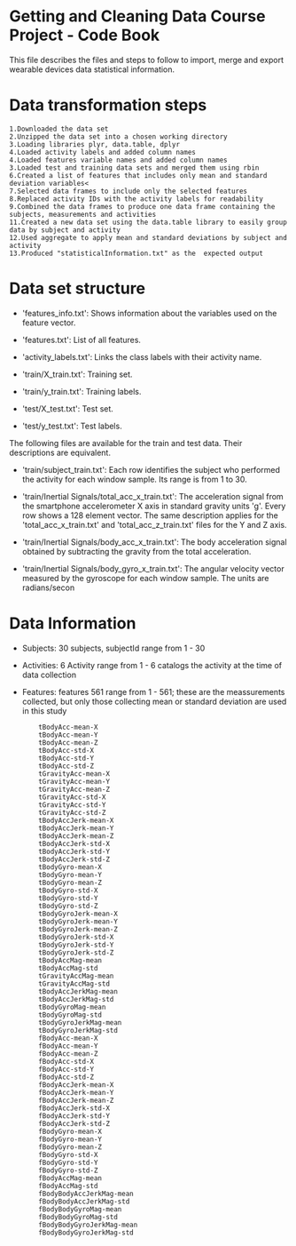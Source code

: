 # Getting and Cleaning Data Course Project - Code Book

This file describes the files and steps to follow to import, merge and export wearable devices data statistical information. 
 

# Data transformation steps
    1.Downloaded the data set
    2.Unzipped the data set into a chosen working directory
    3.Loading libraries plyr, data.table, dplyr
    4.Loaded activity labels and added column names
    4.Loaded features variable names and added column names
    3.Loaded test and training data sets and merged them using rbin
    6.Created a list of features that includes only mean and standard deviation variables<
    7.Selected data frames to include only the selected features
    8.Replaced activity IDs with the activity labels for readability
    9.Combined the data frames to produce one data frame containing the subjects, measurements and activities
    11.Created a new data set using the data.table library to easily group data by subject and activity
    12.Used aggregate to apply mean and standard deviations by subject and activity
    13.Produced "statisticalInformation.txt" as the  expected output
    
# Data set structure


  * 'features_info.txt': Shows information about the variables used on the feature vector.
  
  * 'features.txt': List of all features.
  
  * 'activity_labels.txt': Links the class labels with their activity name.
  
  * 'train/X_train.txt': Training set.
  
  * 'train/y_train.txt': Training labels.
  
  * 'test/X_test.txt': Test set.
  
  * 'test/y_test.txt': Test labels.
  
  The following files are available for the train and test data. Their descriptions are equivalent. 

  * 'train/subject_train.txt': Each row identifies the subject who performed the activity for each window sample. Its range is from 1 to 30. 

  * 'train/Inertial Signals/total_acc_x_train.txt': The acceleration signal from the smartphone accelerometer X axis in standard gravity units 'g'. Every row shows a 128 element vector. The same description applies for the 'total_acc_x_train.txt' and 'total_acc_z_train.txt' files for the Y and Z axis. 

  * 'train/Inertial Signals/body_acc_x_train.txt': The body acceleration signal obtained by subtracting the gravity from the total acceleration. 
  
  * 'train/Inertial Signals/body_gyro_x_train.txt': The angular velocity vector measured by the gyroscope for each window sample. The units are radians/secon
  
# Data Information

  * Subjects: 30 subjects, subjectId range from 1 - 30
  * Activities: 6 Activity range from 1 - 6 catalogs the activity at the time of data collection
  * Features: features 561 range from 1 - 561; these are the meassurements collected, but only those collecting mean or standard deviation are used in this study
            
            tBodyAcc-mean-X
            tBodyAcc-mean-Y
            tBodyAcc-mean-Z
            tBodyAcc-std-X
            tBodyAcc-std-Y
            tBodyAcc-std-Z
            tGravityAcc-mean-X
            tGravityAcc-mean-Y
            tGravityAcc-mean-Z
            tGravityAcc-std-X
            tGravityAcc-std-Y
            tGravityAcc-std-Z
            tBodyAccJerk-mean-X
            tBodyAccJerk-mean-Y
            tBodyAccJerk-mean-Z
            tBodyAccJerk-std-X
            tBodyAccJerk-std-Y
            tBodyAccJerk-std-Z
            tBodyGyro-mean-X
            tBodyGyro-mean-Y
            tBodyGyro-mean-Z
            tBodyGyro-std-X
            tBodyGyro-std-Y
            tBodyGyro-std-Z
            tBodyGyroJerk-mean-X
            tBodyGyroJerk-mean-Y
            tBodyGyroJerk-mean-Z
            tBodyGyroJerk-std-X
            tBodyGyroJerk-std-Y
            tBodyGyroJerk-std-Z
            tBodyAccMag-mean
            tBodyAccMag-std
            tGravityAccMag-mean
            tGravityAccMag-std
            tBodyAccJerkMag-mean
            tBodyAccJerkMag-std
            tBodyGyroMag-mean
            tBodyGyroMag-std
            tBodyGyroJerkMag-mean
            tBodyGyroJerkMag-std
            fBodyAcc-mean-X
            fBodyAcc-mean-Y
            fBodyAcc-mean-Z
            fBodyAcc-std-X
            fBodyAcc-std-Y
            fBodyAcc-std-Z
            fBodyAccJerk-mean-X
            fBodyAccJerk-mean-Y
            fBodyAccJerk-mean-Z
            fBodyAccJerk-std-X
            fBodyAccJerk-std-Y
            fBodyAccJerk-std-Z
            fBodyGyro-mean-X
            fBodyGyro-mean-Y
            fBodyGyro-mean-Z
            fBodyGyro-std-X
            fBodyGyro-std-Y
            fBodyGyro-std-Z
            fBodyAccMag-mean
            fBodyAccMag-std
            fBodyBodyAccJerkMag-mean
            fBodyBodyAccJerkMag-std
            fBodyBodyGyroMag-mean
            fBodyBodyGyroMag-std
            fBodyBodyGyroJerkMag-mean
            fBodyBodyGyroJerkMag-std


  
  

